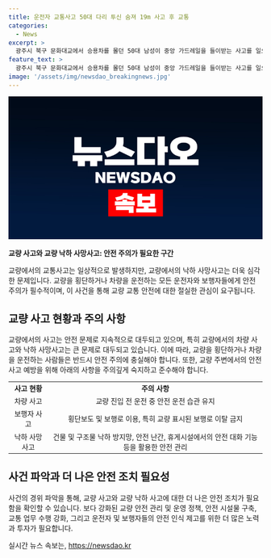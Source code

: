 ```yaml
---
title: 운전자 교통사고 50대 다리 투신 숨져 19m 사고 후 교통
categories:
  - News
excerpt: >
  광주시 북구 문화대교에서 승용차를 몰던 50대 남성이 중앙 가드레일을 들이받는 사고를 일으킨 뒤 교량 아래로 뛰어내려 숨지는 사고가 발생했습니다. 경찰은 운전자가 무면허 운전을 하거나 음주 상태가 아닌 것으로 확인했으며, 현재 사고 경위를 조사 중에 있습니다. 사고로 인한 교통 장애와 안전 규제 조치가 이루어지고 있습니다. (150자)
feature_text: >
  광주시 북구 문화대교에서 승용차를 몰던 50대 남성이 중앙 가드레일을 들이받는 사고를 일으킨 뒤 교량 아래로 뛰어내려 숨지는 사고가 발생했습니다. 경찰은 운전자가 무면허 운전을 하거나 음주 상태가 아닌 것으로 확인했으며, 현재 사고 경위를 조사 중에 있습니다. 사고로 인한 교통 장애와 안전 규제 조치가 이루어지고 있습니다. (150자)
image: '/assets/img/newsdao_breakingnews.jpg'
---
```


<p><img src="/assets/img/newsdao_breakingnews.jpg" alt="pcversion 속보" /></p>

<p><b>교량 사고와 교량 낙하 사망사고: 안전 주의가 필요한 구간</b></p>

<p data-ke-size="size16">교량에서의 교통사고는 일상적으로 발생하지만, 교량에서의 낙하 사망사고는 더욱 심각한 문제입니다. 교량을 횡단하거나 차량을 운전하는 모든 운전자와 보행자들에게 안전 주의가 필수적이며, 이 사건을 통해 교량 교통 안전에 대한 절실한 관심이 요구됩니다. </p>

<h2 data-ke-size="size26">교량 사고 현황과 주의 사항</h2>

<p>교량에서의 사고는 안전 문제로 지속적으로 대두되고 있으며, 특히 교량에서의 차량 사고와 낙하 사망사고는 큰 문제로 대두되고 있습니다. 이에 따라, 교량을 횡단하거나 차량을 운전하는 사람들은 반드시 안전 주의에 충실해야 합니다. 또한, 교량 주변에서의 안전사고 예방을 위해 아래의 사항을 주의깊게 숙지하고 준수해야 합니다.</p>

<table>
  <tr>
    <td style="text-align: center; height: 17px;"><b>사고 현황</b></td>
    <td style="text-align: center; height: 17px;"><b>주의 사항</b></td>
  </tr>
  <tr>
    <td style="text-align: center; height: 17px;">차량 사고</td>
    <td style="text-align: center; height: 17px;">교량 진입 전 운전 중 안전 운전 습관 유지</td>
  </tr>
  <tr>
    <td style="text-align: center; height: 17px;">보행자 사고</td>
    <td style="text-align: center; height: 17px;">횡단보도 및 보행로 이용, 특히 교량 표시된 보행로 이탈 금지</td>
  </tr>
  <tr>
    <td style="text-align: center; height: 17px;">낙하 사망사고</td>
    <td style="text-align: center; height: 17px;">건물 및 구조물 낙하 방지망, 안전 난간, 휴게시설에서의 안전 대화 기능 등을 활용한 안전 관리</td>
  </tr>
</table>

<h2 data-ke-size="size26">사건 파악과 더 나은 안전 조치 필요성</h2>

<p>사건의 경위 파악을 통해, 교량 사고와 교량 낙하 사고에 대한 더 나은 안전 조치가 필요함을 확인할 수 있습니다. 보다 강화된 교량 안전 관리 및 운영 정책, 안전 시설물 구축, 교통 업무 수행 강화, 그리고 운전자 및 보행자들의 안전 인식 제고를 위한 더 많은 노력과 투자가 필요합니다.</p>
실시간 뉴스 속보는, <a href="https://newsdao.kr" rel="dofollow">https://newsdao.kr</a>


